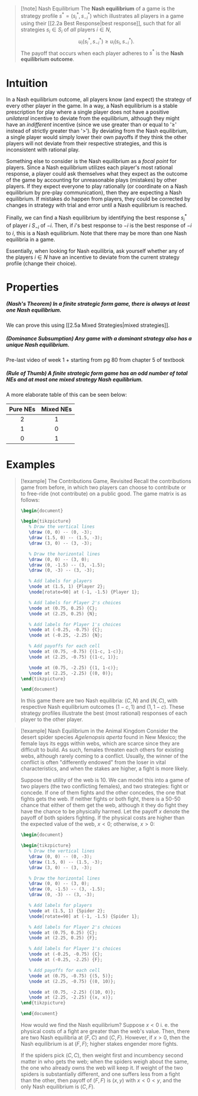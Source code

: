 >[!note] Nash Equilibrium
>The **Nash equilibrium** of a game is the strategy profile $s^* = (s_i^*, s_{-i}^*)$ which illustrates all players in a game using their [[2.2a Best Response|best response]], such that for all strategies $s_i \in S_i$ of *all* players $i \in N$,
>$$u_i(s_i^*, s_{-i}^*) \geq u_i(s_i, s_{-i}^*).$$
>The payoff that occurs when each player adheres to $s^*$ is the **Nash equilibrium outcome**. 
# Intuition
In a Nash equilibrium outcome, all players know (and expect) the strategy of every other player in the game. In a way, a Nash equilibrium is a stable prescription for play where a single player does not have a positive *unilateral* incentive to deviate from the equilibrium, although they might have an *indifferent* incentive (since we use greater than or equal to '$\geq$' instead of strictly greater than '$>$'). By deviating from the Nash equilibrium, a single player would simply lower their own payoffs if they think the other players will not deviate from their respective strategies, and this is inconsistent with rational play.

Something else to consider is the Nash equilibrium as a *focal point* for players. Since a Nash equilibrium utilizes each player's most rational response, a player could ask themselves what they expect as the outcome of the game by accounting for unreasonable plays (mistakes) by other players. If they expect everyone to play rationally (or coordinate on a Nash equilibrium by pre-play communication), then they are expecting a Nash equilibrium. If mistakes do happen from players, they could be corrected by changes in strategy with trial and error until a Nash equilibrium is reached.

Finally, we can find a Nash equilibrium by identifying the best response $s_i^*$ of player $i$ $S_{-i}$ of $-i$. Then, if $i$'s best response to $-i$ is the best response of $-i$ to $i$, this is a Nash equilibrium. Note that there may be more than one Nash equilibria in a game.

Essentially, when looking for Nash equilibria, ask yourself whether any of the players $i \in N$ have an incentive to deviate from the current strategy profile (change their choice). 
# Properties
##### *(Nash's Theorem)* In a *finite* strategic form game, there is always at least one Nash equilibrium.
We can prove this using [[2.5a Mixed Strategies|mixed strategies]].

##### *(Dominance Subsumption)* Any game with a dominant strategy also has a unique Nash equilibrium.
Pre-last video of week 1 + starting from pg 80 from chapter 5 of textbook

##### *(Rule of Thumb)* A finite strategic form game has an odd number of total NEs and at most one mixed strategy Nash equilibrium.
A more elaborate table of this can be seen below:

| Pure NEs | Mixed NEs |
| :------: | :-------: |
|    2     |     1     |
|    1     |     0     |
|    0     |     1     |


# Examples

>[!example] The Contributions Game, Revisited
>Recall the contributions game from before, in which two players can choose to contribute or to free-ride (not contribute) on a public good. The game matrix is as follows:
>```tikz
>\begin{document}
>
>\begin{tikzpicture}
>    % Draw the vertical lines
>    \draw (0, 0) -- (0, -3);
>    \draw (1.5, 0) -- (1.5, -3);
>    \draw (3, 0) -- (3, -3);
>
>    % Draw the horizontal lines
>    \draw (0, 0) -- (3, 0);
>    \draw (0, -1.5) -- (3, -1.5);
>    \draw (0, -3) -- (3, -3);
>
>    % Add labels for players
>    \node at (1.5, 1) {Player 2};
>    \node[rotate=90] at (-1, -1.5) {Player 1};
>
>    % Add labels for Player 2's choices
>    \node at (0.75, 0.25) {C};
>    \node at (2.25, 0.25) {N};
>
>    % Add labels for Player 1's choices
>    \node at (-0.25, -0.75) {C};
>    \node at (-0.25, -2.25) {N};
>
>    % Add payoffs for each cell
>    \node at (0.75, -0.75) {(1-c, 1-c)};
>    \node at (2.25, -0.75) {(1-c, 1)};
>
>    \node at (0.75, -2.25) {(1, 1-c)};
>    \node at (2.25, -2.25) {(0, 0)};
>\end{tikzpicture}
>
>\end{document}
>```
>In this game there are two Nash equilibria: $\begin{equation}(C, N)\end{equation}$ and $\begin{equation}(N, C)\end{equation}$, with respective Nash equilibrium outcomes  $\begin{equation}(1-c, 1)\end{equation}$ and $\begin{equation}(1, 1-c)\end{equation}$. These strategy profiles illustrate the best (most rational) responses of each player to the other player. 

>[!example] Nash Equilibrium in the Animal Kingdom
>Consider the desert spider species *Agelenopsis aperta* found in New Mexico; the female lays its eggs within webs, which are scarce since they are difficult to build. As such, females threaten each others for existing webs, although rarely coming to a conflict. Usually, the winner of the conflict is often "differently endowed" from the loser in vital characteristics, and when the stakes are higher, a fight is more likely.
>
>Suppose the utility of the web is 10. We can model this into a game of two players (the two conflicting females), and two strategies: fight or concede. If one of them fights and the other concedes, the one that fights gets the web. If neither fights or both fight, there is a 50-50 chance that either of them get the web, although it they do fight they have the chance to be physically harmed. Let the payoff $x$ denote the payoff of both spiders fighting. If the physical costs are higher than the expected value of the web, $x < 0$; otherwise, $x > 0$:
>```tikz
>\begin{document}
>
>\begin{tikzpicture}
>    % Draw the vertical lines
>    \draw (0, 0) -- (0, -3);
>    \draw (1.5, 0) -- (1.5, -3);
>    \draw (3, 0) -- (3, -3);
>
>    % Draw the horizontal lines
>    \draw (0, 0) -- (3, 0);
>    \draw (0, -1.5) -- (3, -1.5);
>    \draw (0, -3) -- (3, -3);
>
>    % Add labels for players
>    \node at (1.5, 1) {Spider 2};
>    \node[rotate=90] at (-1, -1.5) {Spider 1};
>
>    % Add labels for Player 2's choices
>    \node at (0.75, 0.25) {C};
>    \node at (2.25, 0.25) {F};
>
>    % Add labels for Player 1's choices
>    \node at (-0.25, -0.75) {C};
>    \node at (-0.25, -2.25) {F};
>
>    % Add payoffs for each cell
>    \node at (0.75, -0.75) {(5, 5)};
>    \node at (2.25, -0.75) {(0, 10)};
>
>    \node at (0.75, -2.25) {(10, 0)};
>    \node at (2.25, -2.25) {(x, x)};
>\end{tikzpicture}
>
>\end{document}
>```
>How would we find the Nash equilibrium? Suppose $x < 0$ i. e. the physical costs of a fight are greater than the web's value. Then, there are two Nash equilibria at $(F, C)$ and $(C, F)$. However, if $x > 0$, then the Nash equilibrium is at $(F, F)$; higher stakes engender more fights.
>
>If the spiders pick $(C, C)$, then weight first and incumbency second matter in who gets the web; when the spiders  weigh about the same, the one who already owns the web will keep it. If weight of the two spiders is substantially different, and one suffers less from a fight than the other, then payoff of $(F, F)$ is $(x, y)$ with $x < 0 < y$, and the only Nash equilibrium is $(C, F)$.





